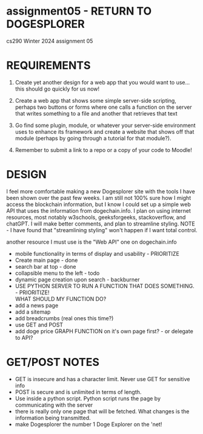 # assignment05 - RETURN TO DOGESPLORER  
cs290 Winter 2024 assignment 05  


# REQUIREMENTS  

  1. Create yet another design for a web app that you would want to use… this should go quickly for us now!  

  2. Create a web app that shows some simple server-side scripting, perhaps two buttons or forms where one calls a function on the server that writes something to a file and another that retrieves that text  

  3. Go find some plugin, module, or whatever your server-side environment uses to enhance its framework and create a website that shows off that module (perhaps by going through a tutorial for that module?).  

  4. Remember to submit a link to a repo or a copy of your code to Moodle!  


# DESIGN  

I feel more comfortable making a new Dogesplorer site with the tools I have been shown over the 
past few weeks. I am still not 100% sure how I might access the blockchain information, but I know 
I could set up a simple web API that uses the information from dogechain.info. I plan on using internet 
resources, most notably w3schools, geeksforgeeks, stackoverflow, and chatGPT. I will make better comments, and plan to 
streamline styling. NOTE - I have found that "streamlining styling" won't happen if I want total control.    

another resource I must use is the "Web API" one on dogechain.info

* mobile functionality in terms of display and usability - PRIORITIZE  
* Create main page - done
* search bar at top - done
* collapsible menu to the left - todo  
* dynamic page creation upon search - backburner  
* USE PYTHON SERVER TO RUN A FUNCTION THAT DOES SOMETHING. - PRIORITIZE!  
  WHAT SHOULD MY FUNCTION DO?  
* add a news page  
* add a sitemap  
* add breadcrumbs (real ones this time?)  
* use GET and POST  
* add doge price GRAPH FUNCTION on it's own page first? - or delegate to API?  




# GET/POST NOTES

* GET is insecure and has a character limit. Never use GET for sensitive info  
* POST is secure and is unlimited in terms of length.  
* Use inside a python script. Python script runs the page by communicating with the server  
* there is really only one page that will be fetched. What changes is the information being transmitted.  
* make Dogesplorer the number 1 Doge Explorer on the 'net!  